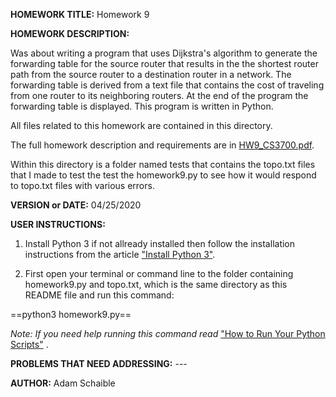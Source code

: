 **HOMEWORK TITLE:** Homework 9

**HOMEWORK DESCRIPTION:**

Was about writing a program that uses Dijkstra's algorithm to generate the forwarding table for the source router that results in the the shortest router path from the source router to a destination router in a network. The forwarding table is derived from a text file that contains the cost of traveling from one router to its neighboring routers. At the end of the program the forwarding table is displayed. This program is written in Python.

All files related to this homework are contained in this directory.

The full homework description and requirements are in [HW9_CS3700.pdf](https://github.com/AdamSchaible/MSU_Denver/blob/master/CS%203700%20Computer%20Networks%20(Spring%202020)/HW9/HW9_CS3700.pdf).

Within this directory is a folder named tests that contains the topo.txt files that I made to test the test the homework9.py to see how it would respond to topo.txt files with various errors.

**VERSION or DATE:** 04/25/2020

**USER INSTRUCTIONS:** 

1) Install Python 3 if not allready installed then follow the installation instructions from the article ["Install Python 3"](https://installpython3.com/).

2) First open your terminal or command line to the folder containing homework9.py and topo.txt, which is the same directory as this README file and run this command: 

==python3 homework9.py==

*Note: If you need help running this command read*  ["How to Run Your Python Scripts"](https://realpython.com/run-python-scripts/) .

**PROBLEMS THAT NEED ADDRESSING:** ---

**AUTHOR:** Adam Schaible
